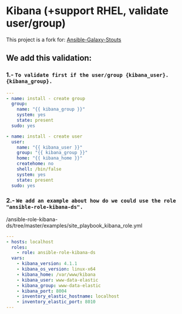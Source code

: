 # Kibana (+support RHEL, validate user/group)

This project is a fork for: [Ansible-Galaxy-Stouts](https://github.com/Stouts/Stouts.kibana)

## We add this validation:

### 1.- `To validate first if the user/group {kibana_user}. {kibana_group}.`
```yaml
---
- name: install - create group
  group:
    name: "{{ kibana_group }}"
    system: yes
    state: present
  sudo: yes

- name: install - create user
  user:
    name: "{{ kibana_user }}"
    group: "{{ kibana_group }}"
    home: "{{ kibana_home }}"
    createhome: no
    shell: /bin/false
    system: yes
    state: present
  sudo: yes
```

### 2.- `We add an example about how do we could use the role "ansible-role-kibana-ds".`
/ansible-role-kibana-ds/tree/master/examples/site_playbook_kibana_role.yml

```yaml
---
- hosts: localhost
  roles:
    - role: ansible-role-kibana-ds
  vars:
    - kibana_version: 4.1.1
    - kibana_os_version: linux-x64
    - kibana_home: /var/www/kibana
    - kibana_user: www-data-elastic
    - kibana_group: www-data-elastic
    - kibana_port: 8004
    - inventory_elastic_hostname: localhost
    - inventory_elastic_port: 8010
---
